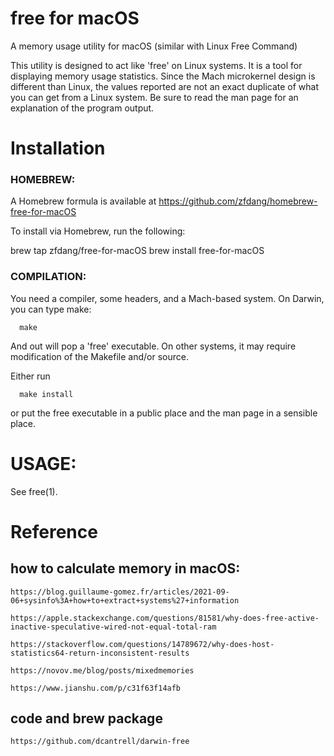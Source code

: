 # free for macOS

A memory usage utility for macOS  (similar with Linux Free Command)

This utility is designed to act like 'free' on Linux systems.  It is a tool for displaying memory usage statistics. Since the Mach microkernel design is different than Linux, the values reported are not an exact duplicate of what you can get from a Linux system.  Be sure to read the man page for an explanation of the program output.

# Installation

### HOMEBREW:

   A Homebrew formula is available at https://github.com/zfdang/homebrew-free-for-macOS
   
   To install via Homebrew, run the following:

   brew tap zfdang/free-for-macOS
   brew install free-for-macOS

### COMPILATION:

   You need a compiler, some headers, and a Mach-based system.  On Darwin,
   you can type make:

      make

   And out will pop a 'free' executable.  On other systems, it may require
   modification of the Makefile and/or source.

   Either run 

      make install

   or put the free executable in a public place and the man page in a sensible place.

# USAGE:

   See free(1).


# Reference

## how to calculate memory in macOS:

```
https://blog.guillaume-gomez.fr/articles/2021-09-06+sysinfo%3A+how+to+extract+systems%27+information
```

```
https://apple.stackexchange.com/questions/81581/why-does-free-active-inactive-speculative-wired-not-equal-total-ram
```

```
https://stackoverflow.com/questions/14789672/why-does-host-statistics64-return-inconsistent-results
```

```
https://novov.me/blog/posts/mixedmemories
```

```
https://www.jianshu.com/p/c31f63f14afb
```

## code and brew package

```
https://github.com/dcantrell/darwin-free
```